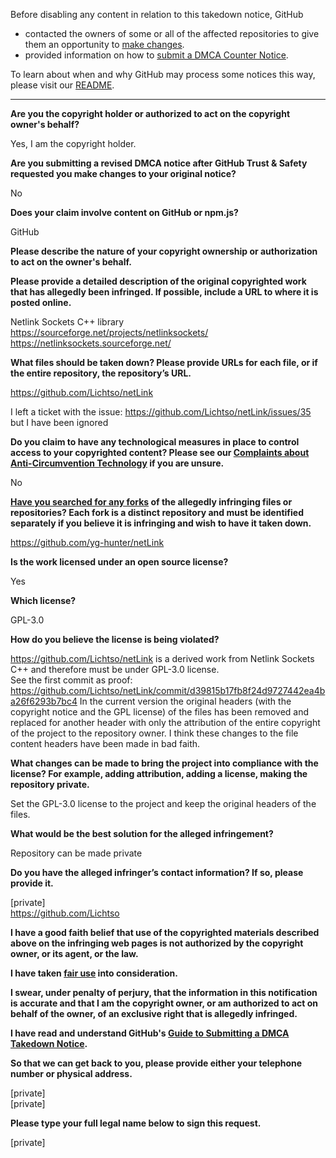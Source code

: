 Before disabling any content in relation to this takedown notice, GitHub
- contacted the owners of some or all of the affected repositories to give them an opportunity to [make changes](https://docs.github.com/en/github/site-policy/dmca-takedown-policy#a-how-does-this-actually-work).
- provided information on how to [submit a DMCA Counter Notice](https://docs.github.com/en/articles/guide-to-submitting-a-dmca-counter-notice).

To learn about when and why GitHub may process some notices this way, please visit our [README](https://github.com/github/dmca/blob/master/README.md#anatomy-of-a-takedown-notice).

---

**Are you the copyright holder or authorized to act on the copyright owner's behalf?**

Yes, I am the copyright holder.

**Are you submitting a revised DMCA notice after GitHub Trust & Safety requested you make changes to your original notice?**

No

**Does your claim involve content on GitHub or npm.js?**

GitHub

**Please describe the nature of your copyright ownership or authorization to act on the owner's behalf.**

**Please provide a detailed description of the original copyrighted work that has allegedly been infringed. If possible, include a URL to where it is posted online.**

Netlink Sockets C++ library  
https://sourceforge.net/projects/netlinksockets/  
https://netlinksockets.sourceforge.net/  

**What files should be taken down? Please provide URLs for each file, or if the entire repository, the repository’s URL.**

https://github.com/Lichtso/netLink

I left a ticket with the issue: https://github.com/Lichtso/netLink/issues/35 but I have been ignored

**Do you claim to have any technological measures in place to control access to your copyrighted content? Please see our <a href="https://docs.github.com/articles/guide-to-submitting-a-dmca-takedown-notice#complaints-about-anti-circumvention-technology">Complaints about Anti-Circumvention Technology</a> if you are unsure.**

No

**<a href="https://docs.github.com/articles/dmca-takedown-policy#b-what-about-forks-or-whats-a-fork">Have you searched for any forks</a> of the allegedly infringing files or repositories? Each fork is a distinct repository and must be identified separately if you believe it is infringing and wish to have it taken down.**

https://github.com/yg-hunter/netLink

**Is the work licensed under an open source license?**

Yes

**Which license?**

GPL-3.0

**How do you believe the license is being violated?**

https://github.com/Lichtso/netLink is a derived work from Netlink Sockets C++ and therefore must be under GPL-3.0 license.  
See the first commit as proof: https://github.com/Lichtso/netLink/commit/d39815b17fb8f24d9727442ea4ba26f6293b7bc4
In the current version the original headers (with the copyright notice and the GPL license) of the files has been removed and replaced for another header with only the attribution of the entire copyright of the project to the repository owner. I think these changes to the file content headers have been made in bad faith.

**What changes can be made to bring the project into compliance with the license? For example, adding attribution, adding a license, making the repository private.**

Set the GPL-3.0 license to the project and keep the original headers of the files.

**What would be the best solution for the alleged infringement?**

Repository can be made private

**Do you have the alleged infringer’s contact information? If so, please provide it.**

[private]  
https://github.com/Lichtso

**I have a good faith belief that use of the copyrighted materials described above on the infringing web pages is not authorized by the copyright owner, or its agent, or the law.**

**I have taken <a href="https://www.lumendatabase.org/topics/22">fair use</a> into consideration.**

**I swear, under penalty of perjury, that the information in this notification is accurate and that I am the copyright owner, or am authorized to act on behalf of the owner, of an exclusive right that is allegedly infringed.**

**I have read and understand GitHub's <a href="https://docs.github.com/articles/guide-to-submitting-a-dmca-takedown-notice/">Guide to Submitting a DMCA Takedown Notice</a>.**

**So that we can get back to you, please provide either your telephone number or physical address.**

[private]  
[private]  

**Please type your full legal name below to sign this request.**

[private]  
